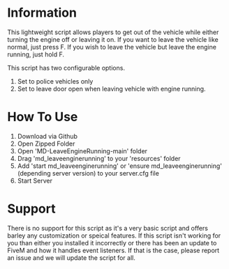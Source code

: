 # Information
This lightweight script allows players to get out of the vehicle while either turning the engine off or leaving it on. If you want to leave the vehicle like normal, just press F. If you wish to leave the vehicle but leave the engine running, just hold F. 

This script has two configurable options. 
  1. Set to police vehicles only
  2. Set to leave door open when leaving vehicle with engine running.

# How To Use
1. Download via Github
2. Open Zipped Folder
3. Open 'MD-LeaveEngineRunning-main' folder
4. Drag 'md_leaveenginerunning' to your 'resources' folder
5. Add 'start md_leaveenginerunning' or 'ensure md_leaveenginerunning' (depending server version) to your server.cfg file
6. Start Server

# Support
There is no support for this script as it's a very basic script and offers barley any customization or speical features. If this script isn't working for you than either you installed it incorrectly or there has been an update to FiveM and how it handles event listeners. If that is the case, please report an issue and we will update the script for all.
